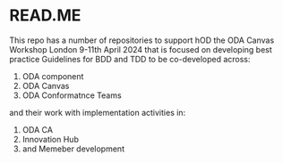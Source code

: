 #  READ.ME
This repo has a number of repositories to support hOD the ODA Canvas Workshop London 9-11th April 2024
that is focused on developing best practice Guidelines for BDD and TDD to be co-developed across:
1. ODA component 
2. ODA Canvas  
3. ODA Conformatnce Teams

and their work with implementation activities in: 


1. ODA CA
2. Innovation Hub
3. and Memeber development
